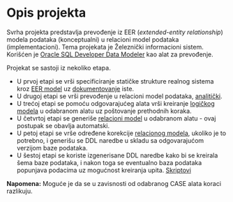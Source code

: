 # Opis projekta
Svrha projekta predstavlja prevođenje iz EER (*extended-entity relationship*) modela podataka (konceptualni) u relacioni model podataka (implementacioni). Tema projekata je Železnički informacioni sistem. Korišćen je [Oracle SQL Developer Data Modeler](https://github.com/Vasilijez/EER-to-relational-mapping/tree/main/projekat_data_modeler) kao alat za prevođenje. 

Projekat se sastoji iz nekoliko etapa.  
* U prvoj etapi se vrši specificiranje statičke strukture realnog sistema kroz [EER model](https://github.com/Vasilijez/EER-to-relational-mapping/blob/main/EER.png) uz [dokumentovanje](https://github.com/Vasilijez/EER-to-relational-mapping/blob/main/specifikacija.docx) iste.
* U drugoj etapi se vrši prevođenje u relacioni model podataka, [analitički](https://github.com/Vasilijez/EER-to-relational-mapping/blob/main/prevo%C4%91enje_analiti%C4%8Dki.pdf).
* U trećoj etapi se pomoću odgovarajućeg alata vrši kreiranje [logičkog modela](https://github.com/Vasilijez/EER-to-relational-mapping/blob/main/logi%C4%8Dki_model.pdf) u odabranom alatu uz poštovanje prethodnih koraka.
* U četvrtoj etapi se generiše [relacioni model](https://github.com/Vasilijez/EER-to-relational-mapping/blob/main/relacioni_model.pdf) u odabranom alatu - ovaj postupak se obavlja automatski.
* U petoj etapi se vrše određene korekcije [relacionog modela](https://github.com/Vasilijez/EER-to-relational-mapping/blob/main/relacioni_model.pdf), ukoliko je to potrebno, i generišu se DDL naredbe u skladu sa odgovarajućom verzijom baze podataka.
* U šestoj etapi se koriste izgenerisane DDL naredbe kako bi se kreirala šema baze podataka, i nakon toga se eventualno baza podataka popunjava podacima uz mogućnost kreiranja upita. [Skriptovi](https://github.com/Vasilijez/EER-to-relational-mapping/blob/main/skriptovi.txt)

**Napomena:** Moguće je da se u zavisnosti od odabranog CASE alata koraci razlikuju.
